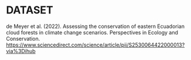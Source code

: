 # DATASET
de Meyer et al. (2022). Assessing the conservation of eastern Ecuadorian cloud forests in climate change scenarios. Perspectives in Ecology and Conservation.
https://www.sciencedirect.com/science/article/pii/S2530064422000013?via%3Dihub
